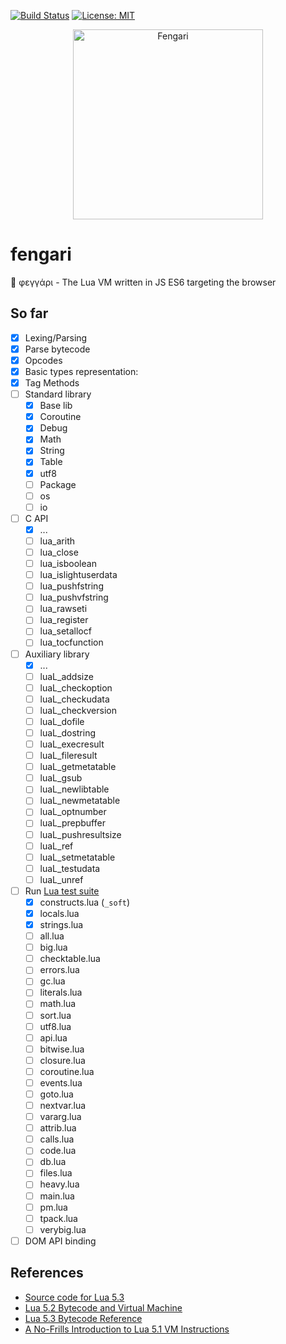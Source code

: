 [![Build Status](https://travis-ci.org/giann/fengari.svg?branch=master)](https://travis-ci.org/giann/fengari) [![License: MIT](https://img.shields.io/badge/License-MIT-yellow.svg)](https://opensource.org/licenses/MIT)

<p align="center">
    <img src="https://github.com/giann/fengari/raw/master/logo.png" alt="Fengari" width="304" height="304">
</p>

# fengari
🐺 φεγγάρι - The Lua VM written in JS ES6 targeting the browser

## So far

- [x] Lexing/Parsing
- [x] Parse bytecode
- [x] Opcodes
- [x] Basic types representation:
- [x] Tag Methods
- [ ] Standard library
    - [x] Base lib
    - [x] Coroutine
    - [x] Debug
    - [x] Math
    - [x] String
    - [x] Table
    - [x] utf8
    - [ ] Package
    - [ ] os
    - [ ] io
- [ ] C API
    - [x] ...
    - [ ] lua_arith
    - [ ] lua_close
    - [ ] lua_isboolean
    - [ ] lua_islightuserdata
    - [ ] lua_pushfstring
    - [ ] lua_pushvfstring
    - [ ] lua_rawseti
    - [ ] lua_register
    - [ ] lua_setallocf
    - [ ] lua_tocfunction
- [ ] Auxiliary library
    - [x] ...
    - [ ] luaL_addsize
    - [ ] luaL_checkoption
    - [ ] luaL_checkudata
    - [ ] luaL_checkversion
    - [ ] luaL_dofile
    - [ ] luaL_dostring
    - [ ] luaL_execresult
    - [ ] luaL_fileresult
    - [ ] luaL_getmetatable
    - [ ] luaL_gsub
    - [ ] luaL_newlibtable
    - [ ] luaL_newmetatable
    - [ ] luaL_optnumber
    - [ ] luaL_prepbuffer
    - [ ] luaL_pushresultsize
    - [ ] luaL_ref
    - [ ] luaL_setmetatable
    - [ ] luaL_testudata
    - [ ] luaL_unref
- [ ] Run [Lua test suite](https://github.com/lua/tests)
    - [x] constructs.lua (`_soft`)
    - [x] locals.lua
    - [x] strings.lua
    - [ ] all.lua
    - [ ] big.lua
    - [ ] checktable.lua
    - [ ] errors.lua
    - [ ] gc.lua
    - [ ] literals.lua
    - [ ] math.lua
    - [ ] sort.lua
    - [ ] utf8.lua
    - [ ] api.lua
    - [ ] bitwise.lua
    - [ ] closure.lua
    - [ ] coroutine.lua
    - [ ] events.lua
    - [ ] goto.lua
    - [ ] nextvar.lua
    - [ ] vararg.lua
    - [ ] attrib.lua
    - [ ] calls.lua
    - [ ] code.lua
    - [ ] db.lua
    - [ ] files.lua
    - [ ] heavy.lua
    - [ ] main.lua
    - [ ] pm.lua
    - [ ] tpack.lua
    - [ ] verybig.lua
- [ ] DOM API binding

## References

- [Source code for Lua 5.3](lua.org/source/5.3/)
- [Lua 5.2 Bytecode and Virtual Machine](http://files.catwell.info/misc/mirror/lua-5.2-bytecode-vm-dirk-laurie/lua52vm.html)
- [Lua 5.3 Bytecode Reference](http://the-ravi-programming-language.readthedocs.io/en/latest/lua_bytecode_reference.html)
- [A No-Frills Introduction to Lua 5.1 VM Instructions](http://luaforge.net/docman/83/98/ANoFrillsIntroToLua51VMInstructions.pdf)

